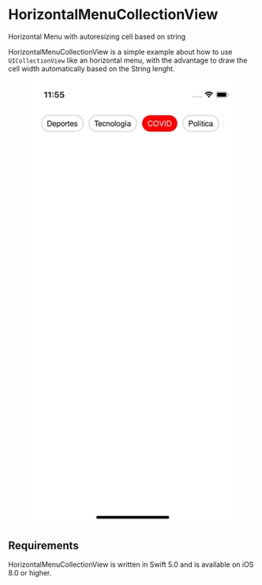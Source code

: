 # HorizontalMenuCollectionView
Horizontal Menu with autoresizing cell based on string

HorizontalMenuCollectionView is a simple example about how to use `UICollectionView` like an horizontal menu, with the advantage to draw the cell width automatically based on the String lenght.

<div align="center">
    <img width="414" src="https://github.com/bubudrc/HorizontalMenuCollectionView/blob/main/example.gif" alt="HorizontalMenuCollectionView Example">
</div>



## Requirements

HorizontalMenuCollectionView is written in Swift 5.0 and is available on iOS 8.0 or higher.